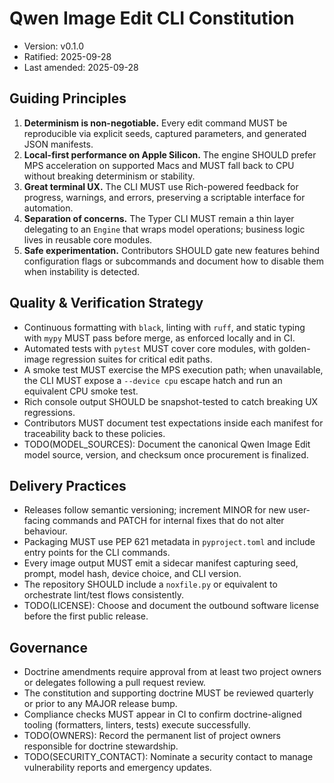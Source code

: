 <!-- Sync Impact Report:
Version: v0.1.0
Change type: initial baseline
Sections touched: all
Supporting docs updated: docs/rules-idioms-architecture/rules.md, docs/rules-idioms-architecture/idioms.md, docs/rules-idioms-architecture/architecture.md
Outstanding TODOs: TODO(LICENSE), TODO(OWNERS), TODO(SECURITY_CONTACT), TODO(MODEL_SOURCES)
-->

# Qwen Image Edit CLI Constitution

- Version: v0.1.0
- Ratified: 2025-09-28
- Last amended: 2025-09-28

## Guiding Principles

1. **Determinism is non-negotiable.** Every edit command MUST be reproducible via explicit seeds, captured parameters, and generated JSON manifests.
2. **Local-first performance on Apple Silicon.** The engine SHOULD prefer MPS acceleration on supported Macs and MUST fall back to CPU without breaking determinism or stability.
3. **Great terminal UX.** The CLI MUST use Rich-powered feedback for progress, warnings, and errors, preserving a scriptable interface for automation.
4. **Separation of concerns.** The Typer CLI MUST remain a thin layer delegating to an `Engine` that wraps model operations; business logic lives in reusable core modules.
5. **Safe experimentation.** Contributors SHOULD gate new features behind configuration flags or subcommands and document how to disable them when instability is detected.

## Quality & Verification Strategy

- Continuous formatting with `black`, linting with `ruff`, and static typing with `mypy` MUST pass before merge, as enforced locally and in CI.
- Automated tests with `pytest` MUST cover core modules, with golden-image regression suites for critical edit paths.
- A smoke test MUST exercise the MPS execution path; when unavailable, the CLI MUST expose a `--device cpu` escape hatch and run an equivalent CPU smoke test.
- Rich console output SHOULD be snapshot-tested to catch breaking UX regressions.
- Contributors MUST document test expectations inside each manifest for traceability back to these policies.
- TODO(MODEL_SOURCES): Document the canonical Qwen Image Edit model source, version, and checksum once procurement is finalized.

## Delivery Practices

- Releases follow semantic versioning; increment MINOR for new user-facing commands and PATCH for internal fixes that do not alter behaviour.
- Packaging MUST use PEP 621 metadata in `pyproject.toml` and include entry points for the CLI commands.
- Every image output MUST emit a sidecar manifest capturing seed, prompt, model hash, device choice, and CLI version.
- The repository SHOULD include a `noxfile.py` or equivalent to orchestrate lint/test flows consistently.
- TODO(LICENSE): Choose and document the outbound software license before the first public release.

## Governance

- Doctrine amendments require approval from at least two project owners or delegates following a pull request review.
- The constitution and supporting doctrine MUST be reviewed quarterly or prior to any MAJOR release bump.
- Compliance checks MUST appear in CI to confirm doctrine-aligned tooling (formatters, linters, tests) execute successfully.
- TODO(OWNERS): Record the permanent list of project owners responsible for doctrine stewardship.
- TODO(SECURITY_CONTACT): Nominate a security contact to manage vulnerability reports and emergency updates.
